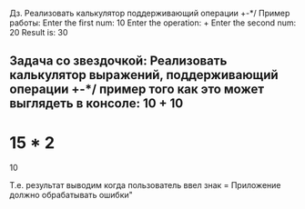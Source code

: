 Дз. Реализовать калькулятор  поддерживающий операции +-*/ Пример работы:
Enter the first num: 10
Enter the operation: +
Enter the second num: 20
Result is: 30

Задача со звездочкой: Реализовать калькулятор выражений, поддерживающий операции +-*/ пример того как это может выглядеть в консоле:
10
+
10
-
15
*
2
=
10

Т.е. результат выводим когда пользователь ввел знак =
Приложение должно обрабатывать ошибки"
